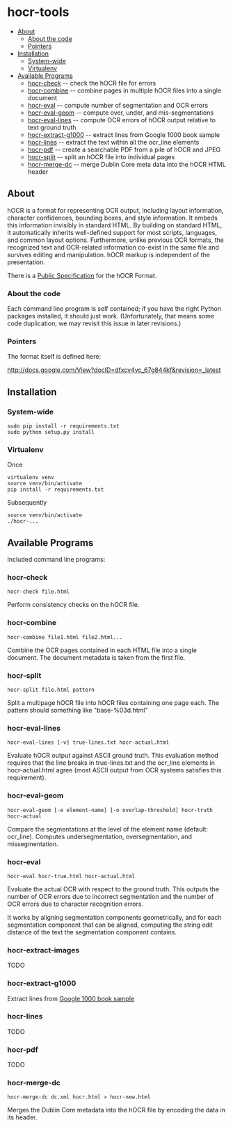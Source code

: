 # hocr-tools

  * [About](#about)
    * [About the code](#about-the-code)
    * [Pointers](#pointers)
  * [Installation](#installation)
    * [System-wide](#system-wide)
    * [Virtualenv](#virtualenv)
  * [Available Programs](#available-programs)
    * [hocr-check](#hocr-check) -- check the hOCR file for errors
    * [hocr-combine](#hocr-combine) -- combine pages in multiple hOCR files into a single document
    * [hocr-eval](#hocr-eval) -- compute number of segmentation and OCR errors
    * [hocr-eval-geom](#hocr-eval-geom) -- compute over, under, and mis-segmentations
    * [hocr-eval-lines](#hocr-eval-lines) -- compute OCR errors of hOCR output relative to text ground truth
    * [hocr-extract-g1000](#hocr-extract-g1000) -- extract lines from Google 1000 book sample
    * [hocr-lines](#hocr-lines) -- extract the text within all the ocr_line elements
    * [hocr-pdf](#hocr-pdf) -- create a searchable PDF from a pile of hOCR and JPEG
    * [hocr-split](#hocr-split) -- split an hOCR file into individual pages
    * [hocr-merge-dc](#hocr-merge-dc) -- merge Dublin Core meta data into the hOCR HTML header

## About

hOCR is a format for representing OCR output, including layout information,
character confidences, bounding boxes, and style information.
It embeds this information invisibly in standard HTML.
By building on standard HTML, it automatically inherits well-defined support
for most scripts, languages, and common layout options.
Furthermore, unlike previous OCR formats, the recognized text and OCR-related
information co-exist in the same file and survives editing and manipulation.
hOCR markup is independent of the presentation.

There is a [Public Specification](http://docs.google.com/View?docid=dfxcv4vc_67g844kf) for the hOCR Format.

### About the code

Each command line program is self contained; if you have the right
Python packages installed, it should just work.  (Unfortunately, that
means some code duplication; we may revisit this issue in later
revisions.)

### Pointers

The format itself is defined here:

http://docs.google.com/View?docID=dfxcv4vc_67g844kf&revision=_latest

## Installation

### System-wide

```
sudo pip install -r requirements.txt
sudo python setup.py install
```

### Virtualenv

Once

```
virtualenv venv
source venv/bin/activate
pip install -r requirements.txt
```

Subsequently

```
source venv/bin/activate
./hocr-...
```

## Available Programs

Included command line programs:


### hocr-check

```
hocr-check file.html
```

Perform consistency checks on the hOCR file.

### hocr-combine

```
hocr-combine file1.html file2.html...
```

Combine the OCR pages contained in each HTML file into a single document.
The document metadata is taken from the first file.

### hocr-split

```
hocr-split file.html pattern
```

Split a multipage hOCR file into hOCR files containing one page each.
The pattern should something like "base-%03d.html"

### hocr-eval-lines

```
hocr-eval-lines [-v] true-lines.txt hocr-actual.html
```

Evaluate hOCR output against ASCII ground truth.  This evaluation method
requires that the line breaks in true-lines.txt and the ocr_line elements
in hocr-actual.html agree (most ASCII output from OCR systems satisfies this
requirement).

### hocr-eval-geom

```
hocr-eval-geom [-e element-name] [-o overlap-threshold] hocr-truth hocr-actual
```

Compare the segmentations at the level of the element name (default: ocr_line).
Computes undersegmentation, oversegmentation, and missegmentation.

### hocr-eval

```
hocr-eval hocr-true.html hocr-actual.html
```

Evaluate the actual OCR with respect to the ground truth.  This outputs
the number of OCR errors due to incorrect segmentation and the number
of OCR errors due to character recognition errors.

It works by aligning segmentation components geometrically, and for each
segmentation component that can be aligned, computing the string edit distance
of the text the segmentation component contains.

### hocr-extract-images

TODO

### hocr-extract-g1000

Extract lines from [Google 1000 book sample](http://commondatastorage.googleapis.com/books/icdar2007/README.txt)

### hocr-lines

TODO

### hocr-pdf

TODO

### hocr-merge-dc

```
hocr-merge-dc dc.xml hocr.html > hocr-new.html
```

Merges the Dublin Core metadata into the hOCR file by encoding the data in its header.
